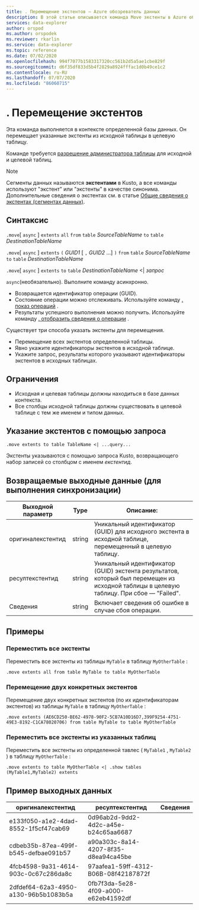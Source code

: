 ```yaml
---
title: . Перемещение экстентов — Azure обозреватель данных
description: В этой статье описывается команда Move экстенты в Azure обозреватель данных.
services: data-explorer
author: orspod
ms.author: orspodek
ms.reviewer: rkarlin
ms.service: data-explorer
ms.topic: reference
ms.date: 07/02/2020
ms.openlocfilehash: 994f7077b1583317320cc561b2d5a5ae1cbe829f
ms.sourcegitcommit: d6f35df833d5b4f2829a8924fffac1d0b49ce1c2
ms.contentlocale: ru-RU
ms.lasthandoff: 07/07/2020
ms.locfileid: "86060715"
---
```

# <a name="move-extents"></a>. Перемещение экстентов

Эта команда выполняется в контексте определенной базы данных. Он перемещает указанные экстенты из исходной таблицы в целевую таблицу.

Команде требуется [разрешение администратора таблицы](../management/access-control/role-based-authorization.md) для исходной и целевой таблиц.

> [!NOTE]
> Сегменты данных называются **экстентами** в Kusto, а все команды используют "экстент" или "экстенты" в качестве синонима.
> Дополнительные сведения о экстентах см. в статье [Общие сведения о экстентах (сегментах данных)](extents-overview.md).

## <a name="syntax"></a>Синтаксис

`.move`[ `async` ] `extents` `all` `from` `table` *SourceTableName* `to` `table` *DestinationTableName*

`.move`[ `async` ] `extents` `(` *GUID1* [ `,` *GUID2* ...] `)` `from` `table` *SourceTableName* `to` `table` *DestinationTableName* 

`.move`[ `async` ] `extents` `to` `table` *DestinationTableName*  <|  *запрос*

`async`(необязательно). Выполните команду асинхронно. 
   * Возвращается идентификатор операции (GUID).
   * Состояние операции можно отслеживать. Используйте команду [. показ операций](operations.md#show-operations) .
   * Результаты успешного выполнения можно получить. Используйте команду [. отобразить сведения о операции](operations.md#show-operation-details) .

Существует три способа указать экстенты для перемещения.
* Перемещение всех экстентов определенной таблицы.
* Явно укажите идентификаторы экстентов в исходной таблице.
* Укажите запрос, результаты которого указывают идентификаторы экстентов в исходных таблицах.

## <a name="restrictions"></a>Ограничения

* Исходная и целевая таблицы должны находиться в базе данных контекста.
* Все столбцы исходной таблицы должны существовать в целевой таблице с тем же именем и типом данных.

## <a name="specify-extents-with-a-query"></a>Указание экстентов с помощью запроса

```kusto
.move extents to table TableName <| ...query...
```

Экстенты указываются с помощью запроса Kusto, возвращающего набор записей со столбцом с именем *екстентид*.

## <a name="return-output-for-sync-execution"></a>Возвращаемые выходные данные (для выполнения синхронизации)

Выходной параметр |Type |Описание:
---|---|---
оригиналекстентид |string |Уникальный идентификатор (GUID) для исходного экстента в исходной таблице, перемещенный в целевую таблицу.
ресултекстентид |string |Уникальный идентификатор (GUID) экстента результатов, который был перемещен из исходной таблицы в целевую таблицу. При сбое — "Failed".
Сведения |string |Включает сведения об ошибке в случае сбоя операции.

## <a name="examples"></a>Примеры

### <a name="move-all-extents"></a>Переместить все экстенты 

Переместить все экстенты из таблицы `MyTable` в таблицу `MyOtherTable` :

```kusto
.move extents all from table MyTable to table MyOtherTable
```

### <a name="move-two-specific-extents"></a>Перемещение двух конкретных экстентов 

Перемещение двух конкретных экстентов (по их идентификаторам экстентов) из таблицы `MyTable` в таблицу `MyOtherTable` :

```kusto
.move extents (AE6CD250-BE62-4978-90F2-5CB7A10D16D7,399F9254-4751-49E3-8192-C1CA78020706) from table MyTable to table MyOtherTable
```

### <a name="move-all-extents-from-specific-tables"></a>Переместить все экстенты из указанных таблиц 

Переместить все экстенты из определенной тавлес ( `MyTable1` , `MyTable2` ) в таблицу `MyOtherTable` :

```kusto
.move extents to table MyOtherTable <| .show tables (MyTable1,MyTable2) extents
```

## <a name="sample-output"></a>Пример выходных данных

|оригиналекстентид |ресултекстентид| Сведения
|---|---|---
|e133f050-a1e2-4dad-8552-1f5cf47cab69 |0d96ab2d-9dd2-4d2c-a45e-b24c65aa6687| 
|cdbeb35b-87ea-499f-b545-defbae091b57 |a90a303c-8a14-4207-8f35-d8ea94ca45be| 
|4fcb4598-9a31-4614-903c-0c67c286da8c |97aafea1-59ff-4312-B06B-08f42187872f| 
|2dfdef64-62a3-4950-a130-96b5b1083b5a |0fb7f3da-5e28-4f09-a000-e62eb41592df| 
